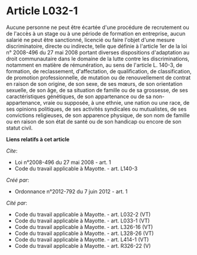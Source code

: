 # Article L032-1

Aucune personne ne peut être écartée d'une procédure de recrutement ou de l'accès à un stage ou à une période de formation en
entreprise, aucun salarié ne peut être sanctionné, licencié ou faire l'objet d'une mesure discriminatoire, directe ou
indirecte, telle que définie à l'article 1er de la loi n° 2008-496 du 27 mai 2008 portant diverses dispositions d'adaptation
au droit communautaire dans le domaine de la lutte contre les discriminations, notamment en matière de rémunération, au sens
de l'article L. 140-3, de formation, de reclassement, d'affectation, de qualification, de classification, de promotion
professionnelle, de mutation ou de renouvellement de contrat en raison de son origine, de son sexe, de ses mœurs, de son
orientation sexuelle, de son âge, de sa situation de famille ou de sa grossesse, de ses caractéristiques génétiques, de son
appartenance ou de sa non-appartenance, vraie ou supposée, à une ethnie, une nation ou une race, de ses opinions politiques,
de ses activités syndicales ou mutualistes, de ses convictions religieuses, de son apparence physique, de son nom de famille
ou en raison de son état de santé ou de son handicap ou encore de son statut civil.

**Liens relatifs à cet article**

_Cite_:

  - Loi n°2008-496 du 27 mai 2008 - art. 1
  - Code du travail applicable à Mayotte. - art. L140-3

_Créé par_:

  - Ordonnance n°2012-792 du 7 juin 2012 - art. 1

_Cité par_:

  - Code du travail applicable à Mayotte. - art. L032-2 (VT)
  - Code du travail applicable à Mayotte. - art. L033-1 (VT)
  - Code du travail applicable à Mayotte. - art. L326-16 (VT)
  - Code du travail applicable à Mayotte. - art. L328-26 (VT)
  - Code du travail applicable à Mayotte. - art. L414-1 (VT)
  - Code du travail applicable à Mayotte. - art. R326-22 (V)
